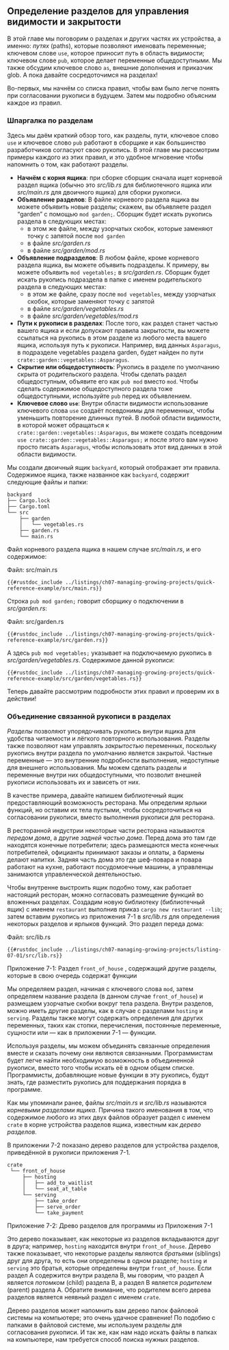 ## Определение разделов для управления видимости и закрытости

В этой главе мы поговорим о разделах и других частях их устройства, а именно: *путях* (paths), которые позволяют именовать переменные; ключевом слове `use`, которое приносит путь в область видимости; ключевом слове `pub`, которое делает переменные общедоступными. Мы также обсудим ключевое слово `as`, внешние дополнения и приказчик glob. А пока давайте сосредоточимся на разделах!

Во-первых, мы начнём со списка правил, чтобы вам было легче понять при согласовании рукописи в будущем. Затем мы подробно объясним каждое из правил.

### Шпаргалка по разделам

Здесь мы даём краткий обзор того, как разделы, пути, ключевое слово `use` и ключевое слово `pub` работают в сборщике и как большинство разработчиков согласуют свою рукопись. В этой главе мы рассмотрим примеры каждого из этих правил, и это удобное мгновение чтобы напомнить о том, как работают разделы.

- **Начнём с корня ящика**: при сборке сборщик сначала ищет корневой раздел ящика (обычно это *src/lib.rs* для библиотечного ящика или *src/main.rs* для двоичного ящика) для сборки рукописи.
- **Объявление разделов**: В файле корневого раздела ящика вы можете объявить новые разделы; скажем, вы объявляете раздел “garden” с помощью `mod garden;`. Сборщик будет искать рукопись раздела в следующих местах:
    - в этом же файле, между узорчатых скобок, которые заменяют точку с запятой после `mod garden`
    - в файле *src/garden.rs*
    - в файле *src/garden/mod.rs*
- **Объявление подразделов**: В любом файле, кроме корневого раздела ящика, вы можете объявить подразделы. К примеру, вы можете объявить  `mod vegetables;` в *src/garden.rs*. Сборщик будет искать рукопись подраздела в папке с именем родительского раздела в следующих местах:
    - в этом же файле, сразу после `mod vegetables`, между узорчатых скобок, которые заменяют точку с запятой
    - в файле *src/garden/vegetables.rs*
    - в файле *src/garden/vegetables/mod.rs*
- **Пути к рукописи в разделах**: После того, как раздел станет частью вашего ящика и если допускают правила закрытости, вы можете ссылаться на рукопись в этом разделе из любого места вашего ящика, используя путь к рукописи. Например, вид данных `Asparagus`, в подразделе vegetables раздела garden, будет найден по пути `crate::garden::vegetables::Asparagus`.
- **Скрытие или общедоступность**: Рукопись в разделе по умолчанию скрыта от родительского раздела. Чтобы сделать раздел общедоступным, объявите его как `pub mod` вместо `mod`. Чтобы сделать содержимое общедоступного раздела тоже общедоступными, используйте `pub` перед их объявлением.
- **Ключевое слово `use`**: Внутри области видимости использование ключевого слова `use` создаёт псевдонимы для переменных, чтобы уменьшить повторение длинных путей. В любой области видимости, в которой может обращаться к `crate::garden::vegetables::Asparagus`, вы можете создать псевдоним `use crate::garden::vegetables::Asparagus;` и после этого вам нужно просто писать `Asparagus`, чтобы использовать этот вид данных в этой области видимости.

Мы создали двоичный ящик `backyard`, который отображает эти правила. Содержимое ящика, также названное как `backyard`, содержит следующие файлы и папки:

```text
backyard
├── Cargo.lock
├── Cargo.toml
└── src
    ├── garden
    │   └── vegetables.rs
    ├── garden.rs
    └── main.rs
```

Файл корневого раздела ящика в нашем случае  *src/main.rs*, и его содержимое:

<span class="filename">Файл: src/main.rs</span>

```rust,noplayground,ignore
{{#rustdoc_include ../listings/ch07-managing-growing-projects/quick-reference-example/src/main.rs}}
```

Строка `pub mod garden;` говорит сборщику о подключении  в *src/garden.rs*:

<span class="filename">Файл: src/garden.rs</span>

```rust,noplayground,ignore
{{#rustdoc_include ../listings/ch07-managing-growing-projects/quick-reference-example/src/garden.rs}}
```

А здесь `pub mod vegetables;` указывает на подключаемую рукопись в *src/garden/vegetables.rs*. Содержимое данной рукописи:

```rust,noplayground,ignore
{{#rustdoc_include ../listings/ch07-managing-growing-projects/quick-reference-example/src/garden/vegetables.rs}}
```

Теперь давайте рассмотрим подробности этих правил и проверим их в действии!

### Объединение связанной рукописи в разделах

*Разделы* позволяют упорядочивать рукопись внутри ящика для удобства читаемости и лёгкого повторного использования. Разделы также позволяют нам управлять *закрытостью* переменных, поскольку рукопись внутри раздела по умолчанию является закрытой. Частные переменные — это внутренние подробности выполнения, недоступные для внешнего использования. Мы можем сделать разделы и переменные внутри них общедоступными, что позволит внешней рукописи использовать их и зависеть от них.

В качестве примера, давайте напишем библиотечный ящик предоставляющий возможность ресторана. Мы определим ярлыки функций, но оставим их тела пустыми, чтобы сосредоточиться на согласовании рукописи, вместо выполнения рукописи для ресторана.

В ресторанной индустрии некоторые части ресторана называются *передом дома*, а другие *задней частью дома*. Перед дома это там где находятся конечные потребители; здесь размещаются места конечных потребителей, официанты принимают заказы и оплаты, а бармены делают напитки. Задняя часть дома это где шеф-повара и повара работают на кухне,  работают посудомоечные машины, а управленцы занимаются управленческой деятельностью.

Чтобы внутренне выстроить ящик подобно тому, как работает настоящий ресторан, можно согласовать размещение функций во вложенных разделах. Создадим новую библиотеку (библиотечный ящик) с именем `restaurant` выполнив приказ `cargo new restaurant --lib`; затем вставим рукопись из приложения 7-1 в *src/lib.rs* для определения некоторых разделов и ярлыков функций. Это раздел переда дома:

<span class="filename">Файл: src/lib.rs</span>

```rust,noplayground
{{#rustdoc_include ../listings/ch07-managing-growing-projects/listing-07-01/src/lib.rs}}
```

<span class="caption">Приложение 7-1: Раздел <code>front_of_house</code> , содержащий другие разделы, которые в свою очередь содержат функции</span>

Мы определяем раздел, начиная с ключевого слова  `mod`, затем определяем название раздела (в данном случае `front_of_house`) и размещаем узорчатые скобки вокруг тела раздела. Внутри разделов, можно иметь другие разделы, как в случае с разделами `hosting` и `serving`. Разделы также могут содержать определения для других переменных, таких как стопки, перечисления, постоянные переменные, сущности или — как в приложении 7-1 — функции.

Используя разделы, мы можем объединять связанные определения вместе и сказать почему они являются связанными. Программистам будет легче найти необходимую возможность в объединенной рукописи, вместо того чтобы искать её в одном общем списке. Программисты, добавляющие новые функции в эту рукопись, будут знать, где разместить рукопись для поддержания порядка в программе.

Как мы упоминали ранее, файлы *src/main.rs* и *src/lib.rs* называются *корневыми разделами ящика*. Причина такого именования в том, что содержимое любого из этих двух файлов образует раздел с именем `crate` в корне устройства разделов ящика, известным как *дерево разделов*.

В приложении 7-2 показано дерево разделов для устройства разделов, приведённой в рукописи приложения 7-1.

```text
crate
 └── front_of_house
     ├── hosting
     │   ├── add_to_waitlist
     │   └── seat_at_table
     └── serving
         ├── take_order
         ├── serve_order
         └── take_payment
```

<span class="caption">Приложение 7-2: Древо разделов для программы из Приложения 7-1</span>

Это дерево показывает, как некоторые из разделов вкладываются друг в друга; например, `hosting` находится внутри `front_of_house`. Дерево также показывает, что некоторые разделы являются  *братьями* (siblings) друг для друга, то есть они определены в одном разделе; `hosting` и `serving` это братья, которые определены внутри `front_of_house`. Если раздел A содержится внутри раздела B, мы говорим, что раздел A является *потомком* (child) раздела B, а раздел B является *родителем* (parent) раздела A. Обратите внимание, что родителем всего дерева разделов является неявный раздел с именем `crate`.

Дерево разделов может напомнить вам дерево папок файловой системы на компьютере; это очень удачное сравнение! По подобию с папками в файловой системе, мы используем разделы для согласования рукописи. И так же, как нам надо искать файлы в папках на компьютере, нам требуется способ поиска нужных разделов.
